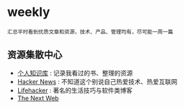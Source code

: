 weekly
======

	汇总平时看到优质文章和资源，技术、产品、管理均有，尽可能一周一篇

## 资源集散中心

- [个人知识库](resources.md) : 记录我看过的书、整理的资源
- [Hacker News](https://news.ycombinator.com/) : 不知道这个别说自己热爱技术、热爱互联网
- [Lifehacker](http://lifehacker.com/) : 著名的生活技巧与软件类博客
- [The Next Web](http://thenextweb.com/)



